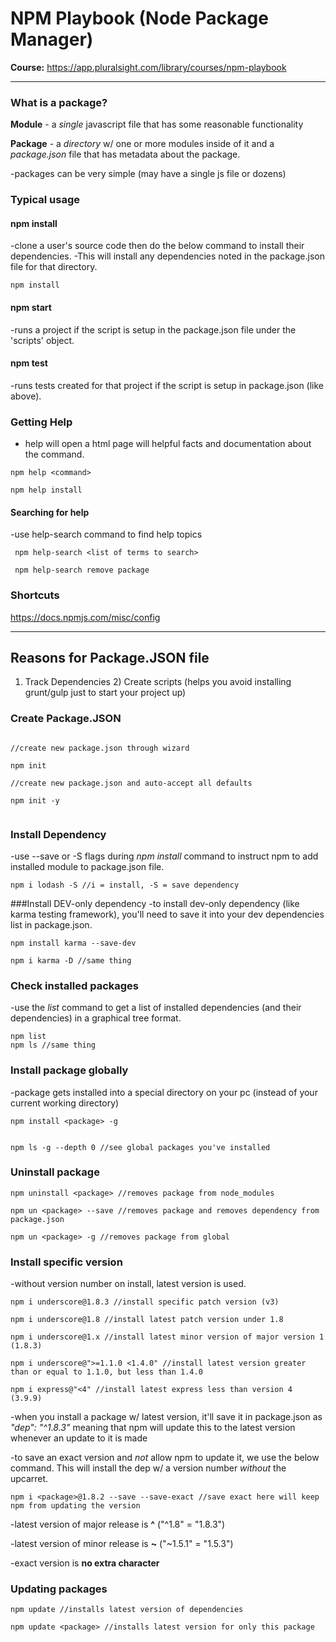 # NPM Playbook (Node Package Manager)

__Course:__ 
https://app.pluralsight.com/library/courses/npm-playbook

---------------------

### What is a package?

__Module__ - a *single* javascript file that has some reasonable functionality

__Package__ - a *directory* w/ one or more modules inside of it and a *package.json* file that has metadata about the package.

-packages can be very simple (may have a single js file or dozens)

### Typical usage 

#### npm install
-clone a user's source code then do the below command to install their dependencies. 
-This will install any dependencies noted in the package.json file for that directory.

```
npm install
```

#### npm start
-runs a project if the script is setup in the package.json file under the 'scripts' object.

#### npm test
-runs tests created for that project if the script is setup in package.json (like above).

### Getting Help

- help <command> will open a html page will helpful facts and documentation about the command.

```
npm help <command>

npm help install

```

#### Searching for help

-use help-search command to find help topics

```
 npm help-search <list of terms to search>

 npm help-search remove package

```

### Shortcuts

https://docs.npmjs.com/misc/config

-------------

## Reasons for Package.JSON file

1) Track Dependencies  2) Create scripts (helps you avoid installing grunt/gulp just to start your project up)

### Create Package.JSON

```

//create new package.json through wizard

npm init

//create new package.json and auto-accept all defaults

npm init -y


```

### Install Dependency
-use --save or -S flags during *npm install* command to instruct npm to add installed module to package.json file.

```
npm i lodash -S //i = install, -S = save dependency
```

###Install DEV-only dependency
-to install dev-only dependency (like karma testing framework), you'll need to save it into your dev dependencies list in package.json.

```
npm install karma --save-dev 

npm i karma -D //same thing
```

### Check installed packages
-use the *list* command to get a list of installed dependencies (and their dependencies) in a graphical tree format.

```
npm list
npm ls //same thing

```

### Install package globally
-package gets installed into a special directory on your pc (instead of your current working directory)

```
npm install <package> -g


npm ls -g --depth 0 //see global packages you've installed
```

### Uninstall package 

```
npm uninstall <package> //removes package from node_modules

npm un <package> --save //removes package and removes dependency from package.json

npm un <package> -g //removes package from global

```

### Install specific version
-without version number on install, latest version is used.

```
npm i underscore@1.8.3 //install specific patch version (v3)

npm i underscore@1.8 //install latest patch version under 1.8

npm i underscore@1.x //install latest minor version of major version 1 (1.8.3)

npm i underscore@">=1.1.0 <1.4.0" //install latest version greater than or equal to 1.1.0, but less than 1.4.0

npm i express@"<4" //install latest express less than version 4 (3.9.9)

```

-when you install a package w/ latest version, it'll save it in package.json as 
*"dep": "^1.8.3"* meaning that npm will update this to the latest version whenever an update to it is made

-to save an exact version and *not* allow npm to update it, we use the below command. This will install the dep w/ a version number *without* the upcarret.

```
npm i <package>@1.8.2 --save --save-exact //save exact here will keep npm from updating the version

```

-latest version of major release is __^__ ("^1.8" = "1.8.3")

-latest version of minor release is __~__ ("~1.5.1" = "1.5.3")

-exact version is __no extra character__


### Updating packages

```
npm update //installs latest version of dependencies 

npm update <package> //installs latest version for only this package

```